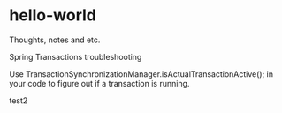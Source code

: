 # hello-world
Thoughts, notes and etc.

Spring Transactions troubleshooting

Use TransactionSynchronizationManager.isActualTransactionActive();
in your code to figure out if a transaction is running.

test2

